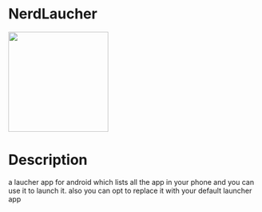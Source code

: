 # NerdLaucher

 <img src="https://drive.google.com/uc?id=1bZDeANAPx5qSfU1OslY83LHYt8uj818m" align="center" width="200"> 
 
 # Description
 
 a laucher app for android which lists all the app in your phone and you can use it to launch it. 
 also you can opt to replace it with your default launcher app
